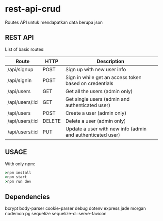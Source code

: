 # rest-api-crud
Routes API untuk mendapatkan data berupa json

## REST API
List of basic routes:

Route | HTTP | Description
------------ | ------------- | -------------
/api/signup | POST | Sign up with new user info
/api/signin | POST | Sign in while get an access token based on credentials
/api/users | GET | Get all the users (admin only)
/api/users/:id | GET | Get single users (admin and authenticated user)
/api/users | POST | Create a user (admin only)
/api/users/:id | DELETE | Delete a user (admin only)
/api/users/:id | PUT | Update a user with new info (admin and authenticated user)

## USAGE
With only npm:
```ruby
>npm install
>npm start
>npm run dev
```

## Dependencies
bcrypt
body-parser
cookie-parser
debug
dotenv
express
jade
morgan
nodemon
pg
sequelize
sequelize-cli
serve-favicon
